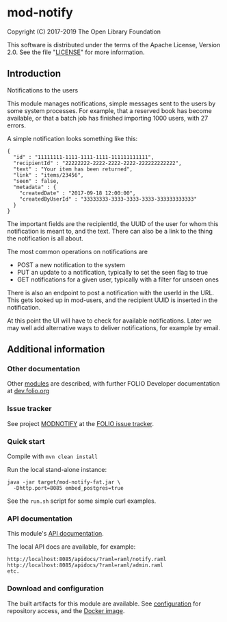 # mod-notify

Copyright (C) 2017-2019 The Open Library Foundation

This software is distributed under the terms of the Apache License,
Version 2.0. See the file "[LICENSE](LICENSE)" for more information.

## Introduction

Notifications to the users

This module manages notifications, simple messages sent to the users by some
system processes. For example, that a reserved book has become available, or
that a batch job has finished importing 1000 users, with 27 errors.

A simple notification looks something like this:
```
{
  "id" : "11111111-1111-1111-1111-111111111111",
  "recipientId" : "22222222-2222-2222-2222-222222222222",
  "text" : "Your item has been returned",
  "link" : "items/23456",
  "seen" : false,
  "metadata" : {
    "createdDate" : "2017-09-18 12:00:00",
    "createdByUserId" : "33333333-3333-3333-3333-333333333333"
  }
}
```

The important fields are the recipientId, the UUID of the user for whom this
notification is meant to, and the text.  There can also be a link to the thing
the notification is all about.

The most common operations on notifications are
*  POST a new notification to the system
*  PUT an update to a notification, typically to set the seen flag to true
*  GET notifications for a given user, typically with a filter for unseen ones

There is also an endpoint to post a notification with the userId in the URL.
This gets looked up in mod-users, and the recipient UUID is inserted in the
notification.

At this point the UI will have to check for available notifications. Later we
may well add alternative ways to deliver notifications, for example by email.



## Additional information

### Other documentation

Other [modules](https://dev.folio.org/source-code/#server-side) are described,
with further FOLIO Developer documentation at [dev.folio.org](https://dev.folio.org/)

### Issue tracker

See project [MODNOTIFY](https://issues.folio.org/browse/MODNOTIFY)
at the [FOLIO issue tracker](https://dev.folio.org/guidelines/issue-tracker/).

### Quick start

Compile with `mvn clean install`

Run the local stand-alone instance:

```
java -jar target/mod-notify-fat.jar \
  -Dhttp.port=8085 embed_postgres=true
```

See the `run.sh` script for some simple curl examples.


### API documentation

This module's [API documentation](https://dev.folio.org/reference/api/#mod-notify).

The local API docs are available, for example:
```
http://localhost:8085/apidocs/?raml=raml/notify.raml
http://localhost:8085/apidocs/?raml=raml/admin.raml
etc.
```

### Download and configuration

The built artifacts for this module are available.
See [configuration](https://dev.folio.org/download/artifacts) for repository access,
and the [Docker image](https://hub.docker.com/r/folioorg/mod-notify/).

